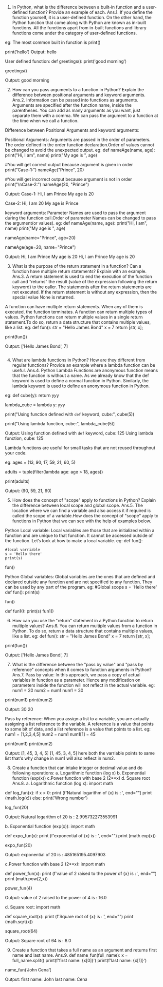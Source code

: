1. In Python, what is the difference between a built-in function and a user-defined function? Provide an
   example of each.
Ans.1.
If you define the function yourself, it is a user-defined function. On the other hand, the Python function that come along with Python are known as in-built functions. All the functions apart from in-built functions and library functions come under the category of user-defined functions.

eg: The most common built in function is
print()

print('hello')
Output:
hello

User defined function:
def greetings():
    print('good morning')
    
greetings()

Output:
good morning



2. How can you pass arguments to a function in Python? Explain the difference between positional
   arguments and keyword arguments.
Ans.2.
Information can be passed into functions as arguments. Arguments are specified after the function name, inside the parentheses. You can add as many arguments as you want, just separate them with a comma. We can pass the argument to a function at the time when we call a function.

Difference between Positional Arguments and keyword arguments:

Positional Arguments:
Arguments are passed in the order of parameters. The order defined in the order function declaration.Order of values cannot be changed to avoid the unexpected output.
eg:
def nameAge(name, age):
    print("Hi, I am", name)
    print("My age is ", age)
    
#You will get correct output because argument is given in order
print("Case-1:")
nameAge("Prince", 20)

#You will get incorrect output because argument is not in order
print("\nCase-2:")
nameAge(20, "Prince")

Output:
Case-1:
Hi, I am Prince
My age is  20

Case-2:
Hi, I am 20
My age is  Prince

keyword arguments:
Parameter Names are used to pass the argument during the function call.Order of parameter Names can be changed to pass the argument(or values).
eg:
def nameAge(name, age):
    print("Hi, I am", name)
    print("My age is ", age)
 
nameAge(name="Prince", age=20)
 
nameAge(age=20, name="Prince")

Output:
Hi, I am Prince
My age is  20
Hi, I am Prince
My age is  20



3. What is the purpose of the return statement in a function? Can a function have multiple return
   statements? Explain with an example.
Ans.3.
A return statement is used to end the execution of the function call and “returns” the result (value of the expression following the return keyword) to the caller. The statements after the return statements are not executed. If the return statement is without any expression, then the special value None is returned.

A function can have multiple return statements. When any of them is executed, the function terminates. A function can return multiple types of values. Python functions can return multiple values in a single return statement.To do so, return a data structure that contains multiple values, like a list.
eg:
def fun():
    str = "Hello James Bond"
    x = 7 
    return [str, x];  
   
print(fun()) 

Output:
['Hello James Bond', 7]


```python

```

4. What are lambda functions in Python? How are they different from regular functions? Provide an
   example where a lambda function can be useful.
Ans.4.
Python Lambda Functions are anonymous function means that the function is without a name. As we already know that the def keyword is used to define a normal function in Python. Similarly, the lambda keyword is used to define an anonymous function in Python.

eg:
def cube(y):
    return y*y*y
 
lambda_cube = lambda y: y*y*y

print("Using function defined with `def` keyword, cube:", cube(5))
 
print("Using lambda function, cube:", lambda_cube(5))

Output:
Using function defined with `def` keyword, cube: 125
Using lambda function, cube: 125

Lambda functions are useful for small tasks that are not reused throughout your code.

eg:
ages = (13, 90, 17, 59, 21, 60, 5)
 
adults = tuple(filter(lambda age: age > 18, ages))
 
print(adults)

Output:
(90, 59, 21, 60)



5. How does the concept of "scope" apply to functions in Python? Explain the difference between local
   scope and global scope.
Ans.5.
The location where we can find a variable and also access it if required is called the scope of a variable.How does the concept of "scope" apply to functions in Python that we can see with the help of examples below.

Python Local variable:
Local variables are those that are initialized within a function and are unique to that function. It cannot be accessed outside of the function. Let’s look at how to make a local variable.
eg:
def fun():
    
    #local varriable
    s = 'Hello there'
    print(s)
    
fun()

Python Global variables:
Global variables are the ones that are defined and declared outside any function and are not specified to any function. They can be used by any part of the program.
eg:
#Global scope
s = 'Hello there'
def fun():
    print(s)
 
fun()

def fun1():
    print(s)
fun1()



6. How can you use the "return" statement in a Python function to return multiple values?
Ans.6.
You can return multiple values from a function in Python. To do so, return a data structure that contains multiple values, like a list.
eg:
def fun():
    str = "Hello James Bond"
    x = 7 
    return [str, x];  
   
print(fun()) 

Output:
['Hello James Bond', 7]



7. What is the difference between the "pass by value" and "pass by reference" concepts when it
   comes to function arguments in Python?
Ans.7.
Pass by value:
In this approach, we pass a copy of actual variables in function as a parameter. Hence any modification on parameters inside the function will not reflect in the actual variable.
eg:
num1 = 20
num2 = num1
num1 = 30

print(num1)
print(num2)

Output:
30
20

Pass by reference:
When you assign a list to a variable, you are actually assigning a list reference to the variable. A reference is a value that points to some bit of data, and a list reference is a value that points to a list.
eg:
num1 = [1,2,3,4,5]
num2 = num1
num1[1] = 45

print(num1)
print(num2)

Output:
[1, 45, 3, 4, 5]
[1, 45, 3, 4, 5]
here both the varriable points to same list that's why change in num1 will also reflect in num2.



8. Create a function that can intake integer or decimal value and do following operations:
a. Logarithmic function (log x)
b. Exponential function (exp(x))
c.Power function with base 2 (2**x)
d. Square root
Ans.8.
a. Logarithmic function (log x):
import math

def log_fun(x):
    if x > 0:
        print (f'Natural logarithm of {x} is : ', end="")
        print (math.log(x))
    else:
        print('Wrong number')
        

log_fun(20)

Output:
Natural logarithm of 20 is : 2.995732273553991

b. Exponential function (exp(x)):
import math

def expo_fun(x):
        print (f'exponential of {x} is : ', end="")
        print (math.exp(x))
        

expo_fun(20)

Output:
exponential of 20 is : 485165195.4097903

c.Power function with base 2 (2**x):
import math

def power_fun(x):
        print (f'value of 2 raised to the power of {x} is : ', end="")
        print (math.pow(2,x))
        
power_fun(4)

Output:
value of 2 raised to the power of 4 is : 16.0

d. Square root:
import math

def square_root(x):
        print (f'Square root of {x} is : ', end="")
        print (math.sqrt(x))
    
square_root(64)

Output:
Square root of 64 is : 8.0



9. Create a function that takes a full name as an argument and returns first name and last name.
Ans.9.
def name_fun(full_name):
    x = full_name.split()
    print(f'first name: {x[0]}')
    print(f'last name: {x[1]}')
    
name_fun('John Cena')

Output:
first name: John
last name: Cena




